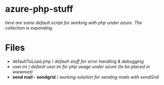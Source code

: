 # azure-php-stuff

*here are some default script for working with php under azure. The collection is expanding.*
# Files

- defaultToLoad.php / *default stuff for error handling & debugging*
- user.ini /  *default user.ini for php usage under azure (to be placed in wwwroot)*
- **send mail - sendgrid** / *working solution for sending mails with sendGrid*
